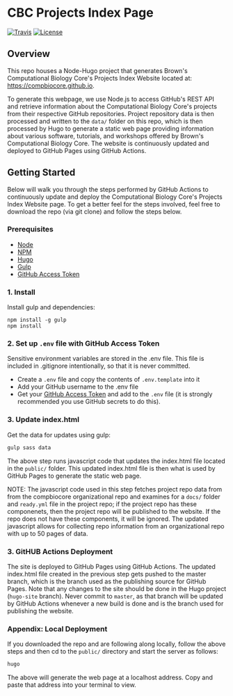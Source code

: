 # CBC Projects Index Page


[![Travis](https://img.shields.io/travis/compbiocore/projects-index-page.svg?style=flat-square)](https://travis-ci.org/compbiocore/projects-index-page)
[![License](https://img.shields.io/badge/license-MIT-orange.svg?style=flat-square)](LINK)

## Overview
This repo houses a Node-Hugo project that generates Brown's Computational Biology Core's Projects Index Website located at: https://compbiocore.github.io.

To generate this webpage, we use Node.js to access GitHub's REST API and retrieve information about the Computational Biology Core's projects from their respective GitHub repositories. Project repository data is then processed and written to the `data/` folder on this repo, which is then processed by Hugo to generate a static web page providing information about various software, tutorials, and workshops offered by Brown's Computational Biology Core. 
The website is continuously updated and deployed to GitHub Pages using GitHub Actions. 

## Getting Started

Below will walk you through the steps performed by GitHub Actions to continuously update and deploy the Computational Biology Core's Projects Index Website page. To get a better feel for the steps involved, feel free to download the repo (via git clone) and follow the steps below. 

### Prerequisites

- [Node](https://nodejs.org)
- [NPM](https://www.npmjs.org)
- [Hugo](https://gohugo.io)
- [Gulp](https://gulpjs.com)
- [GitHub Access Token](https://help.github.com/articles/creating-a-personal-access-token-for-the-command-line/)


### 1. Install
Install gulp and dependencies:
```
npm install -g gulp
npm install 
```

### 2. Set up `.env` file with GitHub Access Token
Sensitive environment variables are stored in the .env file. This file is included in .gitignore intentionally, so that it is never committed.
- Create a `.env` file and copy the contents of `.env.template` into it
- Add your GitHub username to the .env file 
- Get your [GitHub Access Token](https://help.github.com/articles/creating-a-personal-access-token-for-the-command-line/) and add to the `.env` file (it is strongly recommended you use GitHub secrets to do this).

### 3. Update index.html
Get the data for updates using gulp: 
```bash
gulp sass data
```
The above step runs javascript code that updates the index.html file located in the `public/` folder. This updated index.html file is then what is used by GitHub Pages to generate the static web page. 

NOTE: The javascript code used in this step fetches project repo data from from the compbiocore organizational repo and examines for a `docs/` folder and `ready.yml` file in the project repo; if the project repo has these componenets, then the project repo will be published to the website. If the repo does not have these components, it will be ignored. The updated javascript allows for collecting repo information from an organizational repo with up to 50 pages of data. 

### 3. GitHUB Actions Deployment
The site is deployed to GitHub Pages using GitHub Actions. The updated index.html file created in the previous step gets pushed to the master branch, which is the branch used as the publishing source for GitHub Pages. Note that any changes to the site should be done in the Hugo project (`hugo-site` branch). Never commit to `master`, as that branch will be updated by GitHub Actions whenever a new build is done and is the branch used for publishing the website.

### Appendix: Local Deployment
If you downloaded the repo and are following along locally, follow the above steps and then cd to the `public/` directory and start the server as follows: 
```bash
hugo 
```

The above will generate the web page at a localhost address. Copy and paste that address into your terminal to view. 
